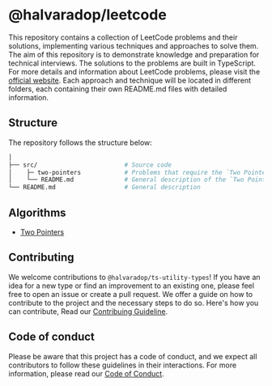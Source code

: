 # @halvaradop/leetcode

This repository contains a collection of LeetCode problems and their solutions, implementing various techniques and approaches to solve them. The aim of this repository is to demonstrate knowledge and preparation for technical interviews. The solutions to the problems are built in TypeScript. For more details and information about LeetCode problems, please visit the [official website](https://leetcode.com). Each approach and technique will be located in different folders, each containing their own README.md files with detailed information.

## Structure

The repository follows the structure below:

```sh
│
├── src/                        # Source code
│    ├─ two-pointers            # Problems that require the `Two Pointers` technique
│    └── README.md              # General description of the `Two Pointers` technique
└── README.md                   # General description
```

## Algorithms

- [Two Pointers](./src/two-pointers/)

## Contributing

We welcome contributions to `@halvaradop/ts-utility-types`! If you have an idea for a new type or find an improvement to an existing one, please feel free to open an issue or create a pull request. We offer a guide on how to contribute to the project and the necessary steps to do so. Here's how you can contribute, Read our [Contribuing Guideline](https://github.com/halvaradop/.github/blob/master/.github/CONTRIBUTING.md).

## Code of conduct

Please be aware that this project has a code of conduct, and we expect all contributors to follow these guidelines in their interactions. For more information, please read our [Code of Conduct](https://github.com/halvaradop/.github/blob/master/.github/CODE_OF_CONDUCT.md).
